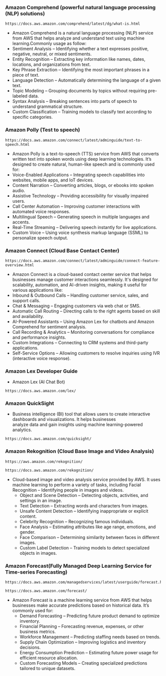 ### Amazon Comprehend (powerful natural language processing (NLP) solutions)
```
https://docs.aws.amazon.com/comprehend/latest/dg/what-is.html
```
- Amazon Comprehend is a natural language processing (NLP) service from AWS that helps analyze and understand text using machine learning.Commonly usage as follow:
 - Sentiment Analysis – Identifying whether a text expresses positive, negative, neutral, or mixed sentiments.
 - Entity Recognition – Extracting key information like names, dates, locations, and organizations from text.
 - Key Phrase Extraction – Identifying the most important phrases in a piece of text.
 - Language Detection – Automatically determining the language of a given text.
 - Topic Modeling – Grouping documents by topics without requiring pre-labeled data.
 - Syntax Analysis – Breaking sentences into parts of speech to understand grammatical structure.
 - Custom Classification – Training models to classify text according to specific categories.

### Amazon Polly (Test to speech)
```
https://docs.aws.amazon.com/connect/latest/adminguide/text-to-speech.html
```
- Amazon Polly is a text-to-speech (TTS) service from AWS that converts written text into spoken words using deep learning technologies. It’s designed to create natural, human-like speech and is commonly used for:
 - Voice-Enabled Applications – Integrating speech capabilities into websites, mobile apps, and IoT devices.
 - Content Narration – Converting articles, blogs, or ebooks into spoken audio.
 - Assistive Technology – Providing accessibility for visually impaired users.
 - Call Center Automation – Improving customer interactions with automated voice responses.
 - Multilingual Speech – Generating speech in multiple languages and accents.
 - Real-Time Streaming – Delivering speech instantly for live applications.
 - Custom Voice – Using voice synthesis markup language (SSML) to personalize speech output.


### Amazon Connect (Cloud Base Contact Center)
```
https://docs.aws.amazon.com/connect/latest/adminguide/connect-feature-overview.html
```
- Amazon Connect is a cloud-based contact center service that helps businesses manage customer interactions seamlessly. It's designed for scalability, automation, and AI-driven insights, making it useful for various applications like:
 - Inbound & Outbound Calls – Handling customer service, sales, and support calls.
 - Chat & Messaging – Engaging customers via web chat or SMS.
 - Automatic Call Routing – Directing calls to the right agents based on skill and availability.
 - AI-Powered Assistants – Using Amazon Lex for chatbots and Amazon Comprehend for sentiment analysis.
 - Call Recording & Analytics – Monitoring conversations for compliance and performance insights.
 - Custom Integrations – Connecting to CRM systems and third-party applications.
 - Self-Service Options – Allowing customers to resolve inquiries using IVR (interactive voice response).


### Amazon Lex Developer Guide
- Amazon Lex (AI Chat Bot)
```
https://docs.aws.amazon.com/lex/
```

### Amazon QuickSight
 - Business intelligence (BI) tool that allows users to create interactive dashboards and visualizations. It helps businesses    
   analyze data and gain insights using machine learning-powered analytics.
```
https://docs.aws.amazon.com/quicksight/
```

### Amazon Rekognition (Cloud Base Image and Video Analysis)
```
https://aws.amazon.com/rekognition/
```
```
https://docs.aws.amazon.com/rekognition/
```
- Cloud-based image and video analysis service provided by AWS. It uses machine learning to perform a variety of tasks, including Facial 
  Recognition – Identifying people in images and videos.
  - Object and Scene Detection – Detecting objects, activities, and settings in an image.
  - Text Detection – Extracting words and characters from images.
  - Unsafe Content Detection – Identifying inappropriate or explicit content.
  - Celebrity Recognition – Recognizing famous individuals.
  - Face Analysis – Estimating attributes like age range, emotions, and gender.
  - Face Comparison – Determining similarity between faces in different images.
  - Custom Label Detection – Training models to detect specialized objects in images.

### Amazon Forecast(Fully Managed Deep Learning Service for Time-series Forecasting)
```
https://docs.aws.amazon.com/managedservices/latest/userguide/forecast.html
```
```
https://docs.aws.amazon.com/forecast/
```
- Amazon Forecast is a machine learning service from AWS that helps businesses make accurate predictions based on historical data.
  It’s commonly used for:
  - Demand Forecasting – Predicting future product demand to optimize inventory.
  - Financial Planning – Forecasting revenue, expenses, or other business metrics.
  - Workforce Management – Predicting staffing needs based on trends.
  - Supply Chain Optimization – Improving logistics and inventory decisions.
  - Energy Consumption Prediction – Estimating future power usage for efficient resource allocation.
  - Custom Forecasting Models – Creating specialized predictions tailored to unique datasets.
